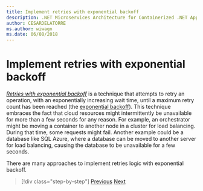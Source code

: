 ```yaml
---
title: Implement retries with exponential backoff
description: .NET Microservices Architecture for Containerized .NET Applications | Implementing retries with exponential backoff
author: CESARDELATORRE
ms.author: wiwagn
ms.date: 06/08/2018
---
```

# Implement retries with exponential backoff

[*Retries with exponential backoff*](https://docs.microsoft.com/azure/architecture/patterns/retry) is a technique that attempts to retry an operation, with an exponentially increasing wait time, until a maximum retry count has been reached (the [exponential backoff](https://en.wikipedia.org/wiki/Exponential_backoff)). This technique embraces the fact that cloud resources might intermittently be unavailable for more than a few seconds for any reason. For example, an orchestrator might be moving a container to another node in a cluster for load balancing. During that time, some requests might fail. Another example could be a database like SQL Azure, where a database can be moved to another server for load balancing, causing the database to be unavailable for a few seconds.

There are many approaches to implement retries logic with exponential backoff.


> [!div class="step-by-step"]
> [Previous](partial-failure-strategies.md)
> [Next](implement-resilient-entity-framework-core-sql-connections.md)
